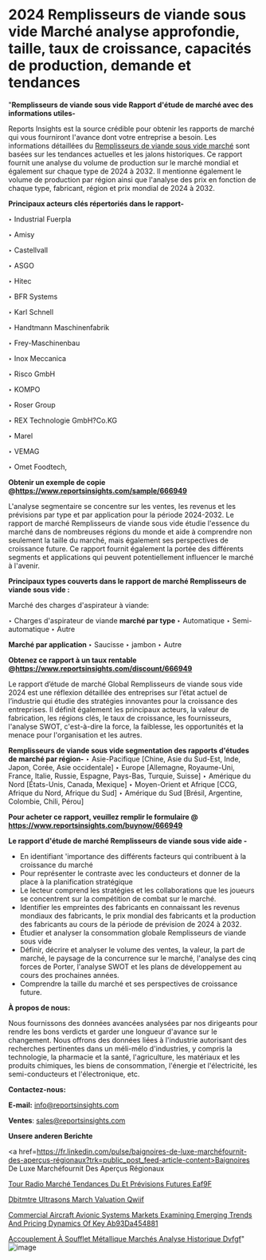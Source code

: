 # 2024 Remplisseurs de viande sous vide Marché analyse approfondie, taille, taux de croissance, capacités de production, demande et tendances

"<strong>Remplisseurs de viande sous vide Rapport d'étude de marché avec des informations utiles-</strong>

Reports Insights est la source crédible pour obtenir les rapports de marché qui vous fourniront l'avance dont votre entreprise a besoin. Les informations détaillées du <a href=https://www.reportsinsights.com/sample/666949>Remplisseurs de viande sous vide marché</a> sont basées sur les tendances actuelles et les jalons historiques. Ce rapport fournit une analyse du volume de production sur le marché mondial et également sur chaque type de 2024 à 2032. Il mentionne également le volume de production par région ainsi que l'analyse des prix en fonction de chaque type, fabricant, région et prix mondial de 2024 à 2032.

<b>Principaux acteurs clés répertoriés dans le rapport-</b>

‣ Industrial Fuerpla

‣ Amisy

‣ Castellvall

‣ ASGO

‣ Hitec

‣ BFR Systems

‣ Karl Schnell

‣ Handtmann Maschinenfabrik

‣ Frey-Maschinenbau

‣ Inox Meccanica

‣ Risco GmbH

‣ KOMPO

‣ Roser Group

‣ REX Technologie GmbH?Co.KG

‣ Marel

‣ VEMAG

‣ Omet Foodtech,

<strong><b>Obtenir un exemple de copie @</b></strong><a href=https://www.reportsinsights.com/sample/666949><strong><b>https://www.reportsinsights.com/sample/666949</b></strong></a>

L'analyse segmentaire se concentre sur les ventes, les revenus et les prévisions par type et par application pour la période 2024-2032. Le rapport de marché Remplisseurs de viande sous vide étudie l'essence du marché dans de nombreuses régions du monde et aide à comprendre non seulement la taille du marché, mais également ses perspectives de croissance future. Ce rapport fournit également la portée des différents segments et applications qui peuvent potentiellement influencer le marché à l'avenir.

<strong>Principaux types couverts dans le rapport de marché Remplisseurs de viande sous vide :</strong>

Marché des charges d'aspirateur à viande:

‣  Charges d'aspirateur de viande <strong> marché <strong> par type </strong> </strong>
‣ Automatique
‣ Semi-automatique
‣ Autre

<strong>Marché par application </strong>
‣ Saucisse
‣ jambon
‣ Autre

<strong><b>Obtenez ce rapport à un taux rentable @</b></strong><a href=https://www.reportsinsights.com/discount/666949><strong><b>https://www.reportsinsights.com/discount/666949</b></strong></a>

Le rapport d’étude de marché Global Remplisseurs de viande sous vide 2024 est une réflexion détaillée des entreprises sur l’état actuel de l’industrie qui étudie des stratégies innovantes pour la croissance des entreprises. Il définit également les principaux acteurs, la valeur de fabrication, les régions clés, le taux de croissance, les fournisseurs, l'analyse SWOT, c'est-à-dire la force, la faiblesse, les opportunités et la menace pour l'organisation et les autres.

<strong>Remplisseurs de viande sous vide segmentation des rapports d'études de marché par région-</strong>
‣ Asie-Pacifique [Chine, Asie du Sud-Est, Inde, Japon, Corée, Asie occidentale]
‣ Europe [Allemagne, Royaume-Uni, France, Italie, Russie, Espagne, Pays-Bas, Turquie, Suisse]
‣ Amérique du Nord [États-Unis, Canada, Mexique]
‣ Moyen-Orient et Afrique [CCG, Afrique du Nord, Afrique du Sud]
‣ Amérique du Sud [Brésil, Argentine, Colombie, Chili, Pérou]

<strong>Pour acheter ce rapport, veuillez remplir le formulaire @   <a href=https://www.reportsinsights.com/buynow/666949>https://www.reportsinsights.com/buynow/666949</a></strong>

<strong>Le rapport d'étude de marché Remplisseurs de viande sous vide aide -</strong>
<ul>
  <li>En identifiant 'importance des différents facteurs qui contribuent à la croissance du marché</li>
  <li>Pour représenter le contraste avec les conducteurs et donner de la place à la planification stratégique</li>
  <li>Le lecteur comprend les stratégies et les collaborations que les joueurs se concentrent sur la compétition de combat sur le marché.</li>
  <li>Identifier les empreintes des fabricants en connaissant les revenus mondiaux des fabricants, le prix mondial des fabricants et la production des fabricants au cours de la période de prévision de 2024 à 2032.</li>
  <li>Étudier et analyser la consommation globale Remplisseurs de viande sous vide</li>
  <li>Définir, décrire et analyser le volume des ventes, la valeur, la part de marché, le paysage de la concurrence sur le marché, l'analyse des cinq forces de Porter, l'analyse SWOT et les plans de développement au cours des prochaines années.</li>
  <li>Comprendre la taille du marché et ses perspectives de croissance future.</li>
</ul>
<strong>À propos de nous:</strong>

Nous fournissons des données avancées analysées par nos dirigeants pour rendre les bons verdicts et garder une longueur d'avance sur le changement. Nous offrons des données liées à l'industrie autorisant des recherches pertinentes dans un méli-mélo d'industries, y compris la technologie, la pharmacie et la santé, l'agriculture, les matériaux et les produits chimiques, les biens de consommation, l'énergie et l'électricité, les semi-conducteurs et l'électronique, etc.

<strong>Contactez-nous:</strong>

<strong>E-mail:</strong> <a href=mailto:info@reportsinsights.com>info@reportsinsights.com</a>

<strong>Ventes</strong>: <a href=mailto:sales@reportsinsights.com>sales@reportsinsights.com</a>

<strong>Unsere anderen Berichte</strong>

<a href=https://fr.linkedin.com/pulse/baignoires-de-luxe-marchéfournit-des-aperçus-régionaux?trk=public_post_feed-article-content>Baignoires De Luxe Marchéfournit Des Aperçus Régionaux</a>

<a href=https://fr.linkedin.com/pulse/tour-radio-marché-tendances-du-et-prévisions-futures-eaf9f/>Tour Radio Marché Tendances Du Et Prévisions Futures Eaf9F</a>

<a href=https://www.linkedin.com/pulse/d%C3%A9bitm%C3%A8tre-%C3%A0-ultrasons-march%C3%A9-%C3%A9valuation-qwiif/>Dbitmtre  Ultrasons March Valuation Qwiif</a>

<a href=https://medium.com/@yadavahaan91/commercial-aircraft-avionic-systems-markets-examining-emerging-trends-and-pricing-dynamics-of-key-ab93da454881>Commercial Aircraft Avionic Systems Markets Examining Emerging Trends And Pricing Dynamics Of Key Ab93Da454881</a>

<a href=https://fr.linkedin.com/pulse/accouplement-à-soufflet-métallique-marchés-analyse-historique-dvfgf/>Accouplement À Soufflet Métallique Marchés Analyse Historique Dvfgf</a>"
![image](https://github.com/daminid12/RImarketgrowth/assets/158430485/d6c207eb-7d59-4467-a024-9a0ecd248f9d)
